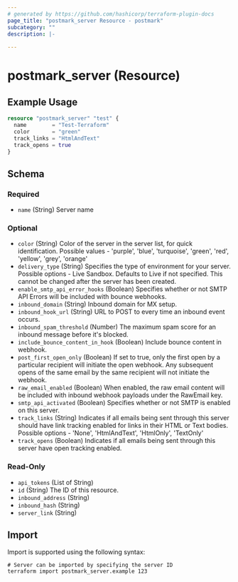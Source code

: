 ```yaml
---
# generated by https://github.com/hashicorp/terraform-plugin-docs
page_title: "postmark_server Resource - postmark"
subcategory: ""
description: |-
  
---
```


# postmark_server (Resource)



## Example Usage

```terraform
resource "postmark_server" "test" {
  name        = "Test-Terraform"
  color       = "green"
  track_links = "HtmlAndText"
  track_opens = true
}
```

<!-- schema generated by tfplugindocs -->
## Schema

### Required

- `name` (String) Server name

### Optional

- `color` (String) Color of the server in the server list, for quick identification. Possible values - 'purple', 'blue', 'turquoise', 'green', 'red', 'yellow', 'grey', 'orange'
- `delivery_type` (String) Specifies the type of environment for your server. Possible options - Live Sandbox. Defaults to Live if not specified. This cannot be changed after the server has been created.
- `enable_smtp_api_error_hooks` (Boolean) Specifies whether or not SMTP API Errors will be included with bounce webhooks.
- `inbound_domain` (String) Inbound domain for MX setup.
- `inbound_hook_url` (String) URL to POST to every time an inbound event occurs.
- `inbound_spam_threshold` (Number) The maximum spam score for an inbound message before it's blocked.
- `include_bounce_content_in_hook` (Boolean) Include bounce content in webhook.
- `post_first_open_only` (Boolean) If set to true, only the first open by a particular recipient will initiate the open webhook. Any subsequent opens of the same email by the same recipient will not initiate the webhook.
- `raw_email_enabled` (Boolean) When enabled, the raw email content will be included with inbound webhook payloads under the RawEmail key.
- `smtp_api_activated` (Boolean) Specifies whether or not SMTP is enabled on this server.
- `track_links` (String) Indicates if all emails being sent through this server should have link tracking enabled for links in their HTML or Text bodies. Possible options - 'None', 'HtmlAndText', 'HtmlOnly', 'TextOnly'
- `track_opens` (Boolean) Indicates if all emails being sent through this server have open tracking enabled.

### Read-Only

- `api_tokens` (List of String)
- `id` (String) The ID of this resource.
- `inbound_address` (String)
- `inbound_hash` (String)
- `server_link` (String)

## Import

Import is supported using the following syntax:

```shell
# Server can be imported by specifying the server ID
terraform import postmark_server.example 123
```
